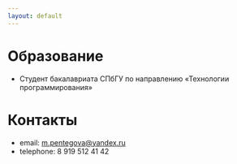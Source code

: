 ```yaml
---
layout: default
---
```


# Образование
- Студент бакалавриата СПбГУ по направлению «Технологии программирования»

# Контакты
- email: <m.pentegova@yandex.ru>
- telephone: 8 919 512 41 42
